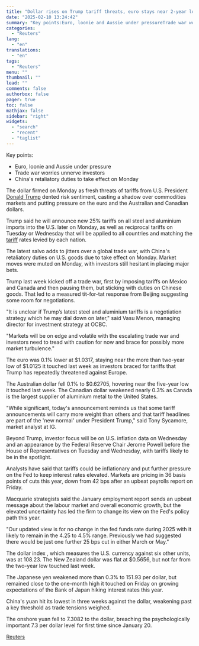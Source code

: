 ```yaml
---
title: "Dollar rises on Trump tariff threats, euro stays near 2-year low"
date: "2025-02-10 13:24:42"
summary: "Key points:Euro, loonie and Aussie under pressureTrade war worries unnerve investorsChina's retaliatory duties to take effect on Monday The dollar firmed on Monday as fresh threats of tariffs from U.S. President Donald Trump dented risk sentiment, casting a shadow over commodities markets and putting pressure on the euro and the..."
categories:
  - "Reuters"
lang:
  - "en"
translations:
  - "en"
tags:
  - "Reuters"
menu: ""
thumbnail: ""
lead: ""
comments: false
authorbox: false
pager: true
toc: false
mathjax: false
sidebar: "right"
widgets:
  - "search"
  - "recent"
  - "taglist"
---
```


Key points:

* Euro, loonie and Aussie under pressure
* Trade war worries unnerve investors
* China's retaliatory duties to take effect on Monday

The dollar firmed on Monday as fresh threats of tariffs from U.S. President [Donald Trump](https://www.reuters.com/world/us/donald-trump/) dented risk sentiment, casting a shadow over commodities markets and putting pressure on the euro and the Australian and Canadian dollars.

Trump said he will announce new 25% tariffs on all steel and aluminium imports into the U.S. later on Monday, as well as reciprocal tariffs on Tuesday or Wednesday that will be applied to all countries and matching the [tariff](https://www.reuters.com/business/tariffs/) rates levied by each nation.

The latest salvo adds to jitters over a global trade war, with China's retaliatory duties on U.S. goods due to take effect on Monday. Market moves were muted on Monday, with investors still hesitant in placing major bets.

Trump last week kicked off a trade war, first by imposing tariffs on Mexico and Canada and then pausing them, but sticking with duties on Chinese goods. That led to a measured tit-for-tat response from Beijing suggesting some room for negotiations.

"It is unclear if Trump’s latest steel and aluminium tariffs is a negotiation strategy which he may dial down on later," said Vasu Menon, managing director for investment strategy at OCBC.

"Markets will be on edge and volatile with the escalating trade war and investors need to tread with caution for now and brace for possibly more market turbulence."

The euro was 0.1% lower at $1.0317, staying near the more than two-year low of $1.0125 it touched last week as investors braced for tariffs that Trump has repeatedly threatened against Europe.

The Australian dollar fell 0.1% to $0.62705, hovering near the five-year low it touched last week. The Canadian dollar weakened nearly 0.3% as Canada is the largest supplier of aluminium metal to the United States.

"While significant, today's announcement reminds us that some tariff announcements will carry more weight than others and that tariff headlines are part of the 'new normal' under President Trump," said Tony Sycamore, market analyst at IG.

Beyond Trump, investor focus will be on U.S. inflation data on Wednesday and an appearance by the Federal Reserve Chair Jerome Powell before the House of Representatives on Tuesday and Wednesday, with tariffs likely to be in the spotlight.

Analysts have said that tariffs could be inflationary and put further pressure on the Fed to keep interest rates elevated. Markets are pricing in 36 basis points of cuts this year, down from 42 bps after an upbeat payrolls report on Friday.

Macquarie strategists said the January employment report sends an upbeat message about the labour market and overall economic growth, but the elevated uncertainty has led the firm to change its view on the Fed's policy path this year.

"Our updated view is for no change in the fed funds rate during 2025 with it likely to remain in the 4.25 to 4.5% range. Previously we had suggested there would be just one further 25 bps cut in either March or May."

The dollar index , which measures the U.S. currency against six other units, was at 108.23. The New Zealand dollar was flat at $0.5656, but not far from the two-year low touched last week.

The Japanese yen weakened more than 0.3% to 151.93 per dollar, but remained close to the one-month high it touched on Friday on growing expectations of the Bank of Japan hiking interest rates this year.

China's yuan hit its lowest in three weeks against the dollar, weakening past a key threshold as trade tensions weighed.

The onshore yuan fell to 7.3082 to the dollar, breaching the psychologically important 7.3 per dollar level for first time since January 20.

[Reuters](https://www.tradingview.com/news/reuters.com,2025:newsml_L1N3P101W:0-dollar-rises-on-trump-tariff-threats-euro-stays-near-2-year-low/)
